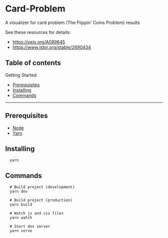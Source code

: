 # Card-Problem

A visualizer for card problem (The Flippin' Coins Problem) results

See these resources for details:

- https://oeis.org/A089645
- https://www.jstor.org/stable/2690434

## Table of contents

Getting Started
- [Prerequisites](#prerequisites)
- [Installing](#installing)
- [Commands](#commands)

___

## Prerequisites

  * [Node](https://nodejs.org/)
  * [Yarn](https://yarnpkg.com/)

## Installing

```shell
  yarn
```

## Commands

```shell
  # Build project (development)
  yarn dev

  # Build project (production)
  yarn build

  # Watch js and css files
  yarn watch

  # Start dev server
  yarn serve
```
